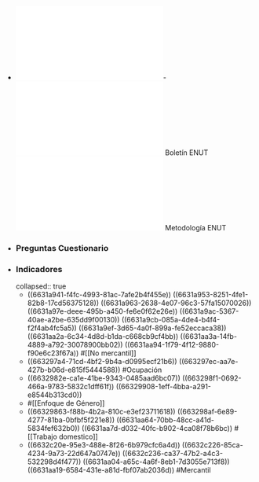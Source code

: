 - ![ENUT_Cuestionario.pdf](../assets/ENUT_Cuestionario_1714664196638_0.pdf)- ![Bol_ENUT_2020_2021.pdf](../assets/Bol_ENUT_2020_2021_1714527944304_0.pdf) Boletín ENUT
  ![A5_DSO-ENUT-MET-001 V7 Rev20220323.pdf](../assets/A5_DSO-ENUT-MET-001_V7_Rev20220323_1714602255862_0.pdf) Metodología ENUT
- ### Preguntas Cuestionario
- ### Indicadores
  collapsed:: true
	- ((6631a941-f4fc-4993-81ac-7afe2b4f455e))
	  ((6631a953-8251-4fe1-82b8-17cd56375128))
	  ((6631a963-2638-4e07-96c3-57fa15070026))
	  ((6631a97e-deee-495b-a450-fe6e0f62e26e))
	  ((6631a9ac-5367-40ae-a2be-635dd9f00130))
	  ((6631a9cb-085a-4de4-b4f4-f2f4ab4fc5a5))
	  ((6631a9ef-3d65-4a0f-899a-fe52eccaca38))
	  ((6631aa2a-6c34-4d8d-b1da-c668cb9cf4bb))
	  ((6631aa3a-14fb-4889-a792-30078900bb02))
	  ((6631aa94-1f79-4f12-9880-f90e6c23f67a))
	  #[[No mercantil]]
	- ((663297a4-71cd-4bf2-9b4a-d0995ecf21b6))
	  ((663297ec-aa7e-427b-b06d-e815f5444588))
	  #Ocupación
	- ((6632982e-ca1e-41be-9343-0485aad6bc07))
	  ((663298f1-0692-466a-9783-5832c1dff61f))
	  ((66329908-1eff-4bba-a291-e8544b313cd0))
	- #[[Enfoque de Género]]
	- ((66329863-f88b-4b2a-810c-e3ef23711618))
	  ((663298af-6e89-4277-81ba-0bfbf5f221e8))
	  ((6631aa64-70bb-48cc-a41d-5834fef632b0))
	  ((6631aa7d-d032-40fc-b902-4ca08f78b6bc))
	  #[[Trabajo domestico]]
	- ((6632c20e-95e3-488e-8f26-6b979cfc6a4d))
	  ((6632c226-85ca-4234-9a73-22d647a0747e))
	  ((6632c236-ca37-47b2-a4c3-532298d4f477))
	  ((6631aa04-a65c-4a6f-8eb1-7d3055e713f8))
	  ((6631aa19-6584-431e-a81d-fbf07ab2036d))
	  #Mercantil